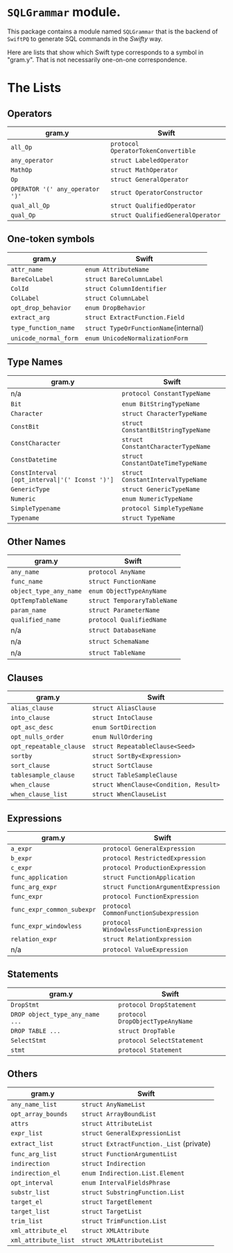 # `SQLGrammar` module.

This package contains a module named `SQLGrammar` that is the backend of `SwiftPQ` to generate SQL commands in the *Swifty* way.

Here are lists that show which Swift type corresponds to a symbol in "gram.y". That is not necessarily one-on-one correspondence.

# The Lists

## Operators

| gram.y                          | Swift                                 |
|---------------------------------|---------------------------------------|
| `all_Op`                        | `protocol OperatorTokenConvertible`   |
| `any_operator`                  | `struct LabeledOperator`              |
| `MathOp`                        | `struct MathOperator`                 |
| `Op`                            | `struct GeneralOperator`              |
| `OPERATOR '(' any_operator ')'` | `struct OperatorConstructor`          |
| `qual_all_Op`                   | `struct QualifiedOperator`            |
| `qual_Op`                       | `struct QualifiedGeneralOperator`     |

## One-token symbols

| gram.y                | Swift                                 |
|-----------------------|---------------------------------------|
| `attr_name`           | `enum AttributeName`                  |
| `BareColLabel`        | `struct BareColumnLabel`              |
| `ColId`               | `struct ColumnIdentifier`             |
| `ColLabel`            | `struct ColumnLabel`                  |
| `opt_drop_behavior`   | `enum DropBehavior`                   |
| `extract_arg`         | `struct ExtractFunction.Field`        |
| `type_function_name`  | `struct TypeOrFunctionName`(internal) |
| `unicode_normal_form` | `enum UnicodeNormalizationForm`       |


## Type Names

| gram.y                                         | Swift                              |
|------------------------------------------------|------------------------------------|
| n/a                                            | `protocol ConstantTypeName`        |
| `Bit`                                          | `enum BitStringTypeName`           |
| `Character`                                    | `struct CharacterTypeName`         |
| `ConstBit`                                     | `struct ConstantBitStringTypeName` |
| `ConstCharacter`                               | `struct ConstantCharacterTypeName` |
| `ConstDatetime`                                | `struct ConstantDateTimeTypeName`  |
| `ConstInterval [opt_interval\|'(' Iconst ')']` | `struct ConstantIntervalTypeName`  |
| `GenericType`                                  | `struct GenericTypeName`           |
| `Numeric`                                      | `enum NumericTypeName`             |
| `SimpleTypename`                               | `protocol SimpleTypeName`          |
| `Typename`                                     | `struct TypeName`                  |

## Other Names

| gram.y                 | Swift                                 |
|------------------------|---------------------------------------|
| `any_name`             | `protocol AnyName`                    |
| `func_name`            | `struct FunctionName`                 |
| `object_type_any_name` | `enum ObjectTypeAnyName`              |
| `OptTempTableName`     | `struct TemporaryTableName`           |
| `param_name`           | `struct ParameterName`                |
| `qualified_name`       | `protocol QualifiedName`              |
| n/a                    | `struct DatabaseName`                 |
| n/a                    | `struct SchemaName`                   |
| n/a                    | `struct TableName`                    |

## Clauses

| gram.y                  | Swift                                  |
|-------------------------|----------------------------------------|
| `alias_clause`          | `struct AliasClause`                   |
| `into_clause`           | `struct IntoClause`                    |
| `opt_asc_desc`          | `enum SortDirection`                   |
| `opt_nulls_order`       | `enum NullOrdering`                    |
| `opt_repeatable_clause` | `struct RepeatableClause<Seed>`        |
| `sortby`                | `struct SortBy<Expression>`            |
| `sort_clause`           | `struct SortClause`                    |
| `tablesample_clause`    | `struct TableSampleClause`             |
| `when_clause`           | `struct WhenClause<Condition, Result>` | 
| `when_clause_list`      | `struct WhenClauseList`                |


## Expressions

| gram.y                     | Swift                                   |
|----------------------------|-----------------------------------------|
| `a_expr`                   | `protocol GeneralExpression`            |
| `b_expr`                   | `protocol RestrictedExpression`         |
| `c_expr`                   | `protocol ProductionExpression`         |
| `func_application`         | `struct FunctionApplication`            |
| `func_arg_expr`            | `struct FunctionArgumentExpression`     |
| `func_expr`                | `protocol FunctionExpression`           |
| `func_expr_common_subexpr` | `protocol CommonFunctionSubexpression`  |
| `func_expr_windowless`     | `protocol WindowlessFunctionExpression` |
| `relation_expr`            | `struct RelationExpression`             |
| n/a                        | `protocol ValueExpression`              |


## Statements

| gram.y                          | Swift                                  |
|---------------------------------|----------------------------------------|
| `DropStmt`                      | `protocol DropStatement`               |
| `DROP object_type_any_name ...` | `protocol DropObjectTypeAnyName`       |
| `DROP TABLE ...`                | `struct DropTable`                     |
| `SelectStmt`                    | `protocol SelectStatement`             |
| `stmt`                          | `protocol Statement`                   |


## Others

| gram.y               | Swift                                            |
|----------------------|--------------------------------------------------|
| `any_name_list`      | `struct AnyNameList`                             |
| `opt_array_bounds`   | `struct ArrayBoundList`                          |
| `attrs`              | `struct AttributeList`                           |
| `expr_list`          | `struct GeneralExpressionList`                   |
| `extract_list`       | `struct ExtractFunction._List` (private)         |
| `func_arg_list`      | `struct FunctionArgumentList`                    |
| `indirection`        | `struct Indirection`                             |
| `indirection_el`     | `enum Indirection.List.Element`                  |
| `opt_interval`       | `enum IntervalFieldsPhrase`                      |
| `substr_list`        | `struct SubstringFunction.List`                  |
| `target_el`          | `struct TargetElement`                           |
| `target_list`        | `struct TargetList`                              |
| `trim_list`          | `struct TrimFunction.List`                       |
| `xml_attribute_el`   | `struct XMLAttribute`                            |
| `xml_attribute_list` | `struct XMLAttributeList`                        |


